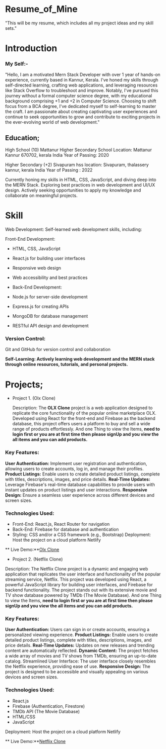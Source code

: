# Resume_of_Mine
"This will be my resume, which includes all my project ideas and my skill sets."

# Introduction 
### My Self:-

"Hello, I am a motivated Mern Stack Developer with over 1 year of hands-on experience, currently based in Kannur, Kerala. I've honed my skills through self-directed learning, crafting web applications, and leveraging resources like Stack Overflow to troubleshoot and improve.
Notably, I've pursued this journey without a formal computer science degree, with my educational background comprising +1 and +2 in Computer Science. Choosing to shift focus from a BCA degree, I've dedicated myself to self-learning to master the craft.
I am passionate about creating captivating user experiences and continue to seek opportunities to grow and contribute to exciting projects in the ever-evolving world of web development."

## Education;

High School (10)
Mattanur Higher Secondary School 
Location: Mattanur Kannur 670702, kerala India
Year of Passing: 2020

Higher Secondary (+2)
Sivapuram hss
location: Sivapuram, thalassery kannur, kerala India
Year of Passing : 2022

Currently honing my skills in HTML, CSS, JavaScript, and diving deep into the MERN Stack. Exploring best practices in web development and UI/UX design. Actively seeking opportunities to apply my knowledge and collaborate on meaningful projects.

# Skill

Web Development: Self-learned web development skills, including:

Front-End Development:

* HTML, CSS, JavaScript
* React.js for building user interfaces
* Responsive web design
* Web accessibility and best practices
* Back-End Development:

* Node.js for server-side development
* Express.js for creating APIs
* MongoDB for database management
* RESTful API design and development

 ### Version Control:

Git and GitHub for version control and collaboration

**Self-Learning: Actively learning web development and the MERN stack through online resources, tutorials, and personal projects.**

# Projects;

* Project 1. (Olx Clone)

  Description:
  The **OLX Clone** project is a web application designed to replicate the core functionality of the popular online marketplace OLX. Developed using React for the front-end and Firebase as the backend 
  database, this project offers users a platform to buy and sell a wide range of products effortlessly.
  And one Thing to view the Items,  **need to login first or you are at first time then please signUp and you view the all items and you can add products.**

### Key Features:

 **User Authentication:** Implement user registration and authentication, allowing users to create accounts, log in, and manage their profiles.
 **Product Listings:** Enable users to create detailed product listings, complete with titles, descriptions, images, and price details.
 **Real-Time Updates:** Leverage Firebase's real-time database capabilities to provide users with instant updates on product listings and user interactions.
 **Responsive Design:** Ensure a seamless user experience across different devices and screen sizes.

 ### Technologies Used:

* Front-End: React.js, React Router for navigation
* Back-End: Firebase for database and authentication
* Styling: CSS and/or a CSS framework (e.g., Bootstrap)
Deployment: Host the project on a cloud platform  Netlify

 ** Live Demo:**[Olx Clone](https://adorable-cheesecake-4d449e.netlify.app/)

 * Project 2. (Netflix Clone)

  Description:
  The Netflix Clone project is a dynamic and engaging web application that replicates the user interface and functionality of the popular streaming service, Netflix. This project was developed using React, a powerful JavaScript library for building user interfaces, and Firebase for backend functionality. The project stands out with its extensive movie and TV show database powered by TMDb (The Movie Database).
  And one Thing to view the Items,  **need to login first or you are at first time then please signUp and you view the all items and you can add products.**

### Key Features:

 **User Authentication:** Users can sign in or create accounts, ensuring a personalized viewing experience.
 **Product Listings:** Enable users to create detailed product listings, complete with titles, descriptions, images, and price details.
 **Real-Time Updates:** Updates on new releases and trending content are automatically reflected.
 **Dynamic Content:** The project fetches a wide array of movies and TV shows from TMDb, ensuring an up-to-date catalog.
   Streamlined User Interface: The user interface closely resembles the Netflix experience, providing ease of use.
 **Responsive Design:** The project is designed to be accessible and visually appealing on various devices and screen sizes.

 ### Technologies Used:

* React.js
* Firebase (Authentication, Firestore)
* TMDb API (The Movie Database)
* HTML/CSS
* JavaScript

Deployment: Host the project on a cloud platform  Netlify

 ** Live Demo:**[Netflix Clone](https://unrivaled-beignet-af9394.netlify.app)




